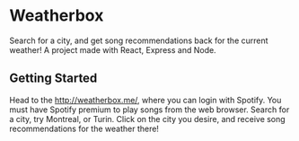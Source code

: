 # Weatherbox
Search for a city, and get song recommendations back for the current weather!
A project made with React, Express and Node. 

## Getting Started
Head to the http://weatherbox.me/, where you can login with Spotify. You must have Spotify premium to play songs from the web browser.
Search for a city, try Montreal, or Turin. Click on the city you desire, and receive song recommendations for the weather there!
